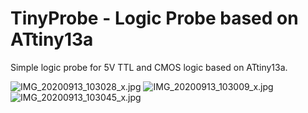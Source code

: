 # TinyProbe - Logic Probe based on ATtiny13a

Simple logic probe for 5V TTL and CMOS logic based on ATtiny13a.

![IMG_20200913_103028_x.jpg](https://image.easyeda.com/pullimage/SOqH2wsPMJqBppZzAwETnCwJVtQcSWTawatudKyE.jpeg)
![IMG_20200913_103009_x.jpg](https://image.easyeda.com/pullimage/cJyxdTUXueBnLWqMnejZTMJQZLLRc7BwzEJzYXAx.jpeg)
![IMG_20200913_103045_x.jpg](https://image.easyeda.com/pullimage/oiVr8vSdKlWIpKalPMHCRDV0Ec208rp7U5l4cwlT.jpeg)
